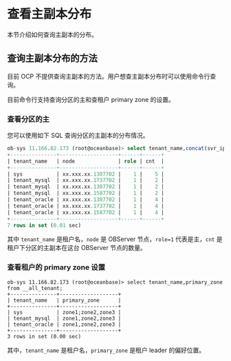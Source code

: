 # 查看主副本分布

本节介绍如何查询主副本的分布。

## 查询主副本分布的方法

目前 OCP 不提供查询主副本的方法。用户想查主副本分布时可以使用命令行查询。

目前命令行支持查询分区的主和查租户 primary zone 的设置。

### 查看分区的主

您可以使用如下 SQL 查询分区的主副本的分布情况。

```sql
ob-sys 11.166.82.173 (root@oceanbase)> select tenant_name,concat(svr_ip,svr_port) as node,role,count(*) as cnt from __all_virtual_meta_table t1,__all_tenant t2 where t1.role=1 and t1.tenant_id=t2.tenant_id group by t2.tenant_name,concat(t1.svr_ip,t1.svr_port),t1.role;
+---------------+-------------------+------+------+
| tenant_name   | node              | role | cnt  |
+---------------+-------------------+------+------+
| sys           | xx.xxx.xx.1307702 |    1 |    5 |
| tenant_mysql  | xx.xxx.xx.1737702 |    1 |    2 |
| tenant_mysql  | xx.xxx.xx.1307702 |    1 |    2 |
| tenant_mysql  | xx.xxx.xx.1587702 |    1 |    2 |
| tenant_oracle | xx.xxx.xx.1307702 |    1 |    4 |
| tenant_oracle | xx.xxx.xx.1737702 |    1 |    4 |
| tenant_oracle | xx.xxx.xx.1587702 |    1 |    4 |
+---------------+-------------------+------+------+
7 rows in set (0.01 sec)
```

其中 `tenant_name` 是租户名，`node` 是 OBServer 节点，`role=1` 代表是主，`cnt` 是租户下分区的主副本在这台 OBServer 节点的数量。

### 查看租户的 primary zone 设置

```unknow
ob-sys 11.166.82.173 (root@oceanbase)> select tenant_name,primary_zone from __all_tenant;
+---------------+-------------------+
| tenant_name   | primary_zone      |
+---------------+-------------------+
| sys           | zone1;zone2,zone3 |
| tenant_mysql  | zone1,zone2,zone3 |
| tenant_oracle | zone1,zone2,zone3 |
+---------------+-------------------+
3 rows in set (0.00 sec)
```

其中，`tenant_name` 是租户名，`primary_zone` 是租户 leader 的偏好位置。
